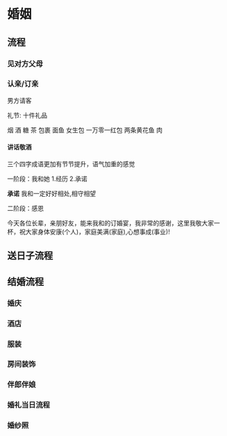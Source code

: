 # 婚姻

## 流程

### 见对方父母

### 认亲/订亲

男方请客

礼节: 十件礼品 

烟 酒 糖 茶 包裹 面鱼 女生包 一万零一红包 两条黄花鱼 肉

#### 讲话敬酒

三个四字成语更加有节节提升，语气加重的感觉

一阶段：我和她 1.经历 2.承诺

**承诺**
我和一定好好相处,相守相望

二阶段：感恩 

今天各位长辈，亲朋好友，能来我和的订婚宴，我非常的感谢，这里我敬大家一杯，祝大家身体安康(个人)，家庭美满(家庭),心想事成(事业)!




## 送日子流程


## 结婚流程

### 婚庆

### 酒店

### 服装

### 房间装饰

### 伴郎伴娘

### 婚礼当日流程

### 婚纱照
